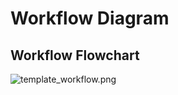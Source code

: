 # Workflow Diagram

## Workflow Flowchart

![template_workflow.png](https://raw.githubusercontent.com/ramsainanduri/pipeline_documentation/dev/templates/template_workflow.png)

